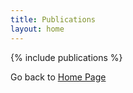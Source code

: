```yaml
---
title: Publications
layout: home
---
```


{% include publications %}

Go back to [Home Page]

[Home Page]: https://shaan-sengupta.github.io
